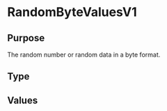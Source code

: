 # RandomByteValuesV1

## Purpose

<!-- ANCHOR: purpose -->
The random number or random data in a byte format. 
<!-- ANCHOR_END: purpose -->

## Type

<!-- ANCHOR: type -->
<div class="type">

</div>
<!-- ANCHOR_END: type -->

## Values

